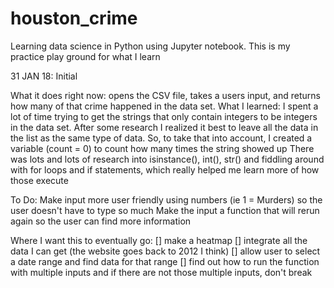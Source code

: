 # houston_crime
Learning data science in Python using Jupyter notebook. This is my practice play ground for what I learn

31 JAN 18:
Initial

What it does right now:
opens the CSV file, takes a users input, and returns how many of that crime happened in the data set.
What I learned:
I spent a lot of time trying to get the strings that only contain integers to be integers in the data set.
  After some research I realized it best to leave all the data in the list as the same type of data.
  So, to take that into account, I created a variable (count = 0) to count how many times the string showed up
There was lots and lots of research into isinstance(), int(), str() and fiddling around with for loops and if statements,
  which really helped me learn more of how those execute

To Do:
Make input more user friendly using numbers (ie 1 = Murders) so the user doesn't have to type so much
Make the input a function that will rerun again so the user can find more information

Where I want this to eventually go:
[] make a heatmap
[] integrate all the data I can get (the website goes back to 2012 I think)
[] allow user to select a date range and find data for that range
[] find out how to run the function with multiple inputs and if there are not those multiple inputs, don't break

